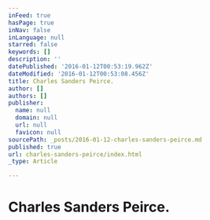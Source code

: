 ```yaml
---
inFeed: true
hasPage: true
inNav: false
inLanguage: null
starred: false
keywords: []
description: ''
datePublished: '2016-01-12T00:53:19.962Z'
dateModified: '2016-01-12T00:53:08.456Z'
title: Charles Sanders Peirce.
author: []
authors: []
publisher:
  name: null
  domain: null
  url: null
  favicon: null
sourcePath: _posts/2016-01-12-charles-sanders-peirce.md
published: true
url: charles-sanders-peirce/index.html
_type: Article

---
```

# Charles Sanders Peirce.